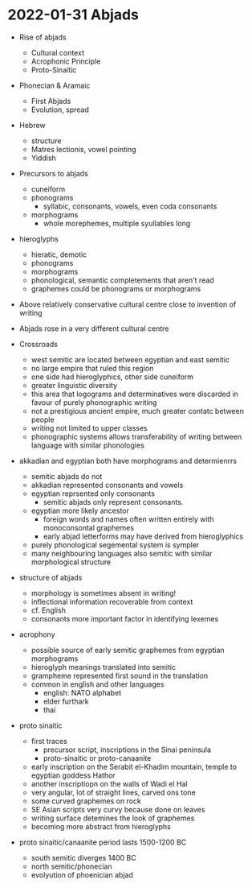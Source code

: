# 2022-01-31 Abjads

* Rise of abjads
  * Cultural context
  * Acrophonic Principle
  * Proto-Sinaitic
* Phonecian  & Aramaic
  * First Abjads
  * Evolution, spread
* Hebrew
  * structure
  * Matres lectionis, vowel pointing
  * Yiddish
* Precursors to abjads
  * cuneiform
  * phonograms
    * syllabic, consonants, vowels, even coda consonants
  * morphograms
    * whole morephemes, multiple syullables long
* hieroglyphs
  * hieratic, demotic
  * phonograms
  * morphograms
  * phonological, semantic completements that aren't read
  * graphemes could be phonograms or morphograms

* Above relatively conservative cultural centre close to invention of writing
* Abjads rose in a very different cultural centre
* Crossroads
  * west semitic are located between egyptian and east semitic
  * no large empire that ruled this region
  * one side had hieroglyphics, other side cuneiform
  * greater linguistic diversity
  * this area that logograms and determinatives were discarded in favour of purely phonographic writing
  * not a prestigious ancient empire, much greater contatc between people
  * writing not limited to upper classes
  * phonographic systems allows transferability of writing between language with similar phonologies
* akkadian and egyptian both have morphograms and determienrrs
  * semitic abjads do not
  * akkadian represented consonants and vowels
  * egyptian reprsented only consonants
    * semitic abjads only represent consonants.
  * egyptian more likely ancestor
    * foreign words and names often written entirely with monoconsontal graphemes
    * early abjad letterforms may have derived from hieroglyphics
  * purely phonological segemental system is sympler
  * many neighbouring languages also semitic with similar morphological structure
* structure of abjads
  * morphology is sometimes absent in writing!
  * inflectional information recoverable from context
  * cf. English <read>
  * consonants more important factor in identifying lexemes
* acrophony
  * possible source of early semitic graphemes from egyptian morphograms
  * hieroglyph meanings translated into semitic
  * grampheme represented first sound in the translation
  * common in english and other languages
    * english: NATO alphabet
    * elder furthark
    * thai
* proto sinaitic
  * first traces
    * precursor script, inscriptions in the Sinai peninsula
    * proto-sinaitic or proto-canaanite
  * early inscription on the Serabit el-Khadim mountain, temple to egyptian goddess Hathor
  * another inscriptiopn on the walls of Wadi el Hal
  * very angular, lot of straight lines, carved ons tone
  * some curved graphemes on rock
  * SE Asian scripts very curvy because done on leaves
  * writing surface detemines the look of graphemes
  * becoming more abstract from hieroglyphs
* proto sinaitic/canaanite period lasts 1500-1200 BC
  * south semitic diverges 1400 BC
  * north semitic/phonecian
  * evolyution of phoenician abjad